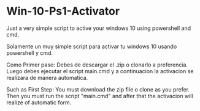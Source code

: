 # Win-10-Ps1-Activator
Just a very simple script to active your windows 10 using powershell and cmd. 

Solamente un muy simple script para activar tu windows 10 usando powershell y cmd.

Como Primer paso: Debes de descargar el .zip o clonarlo a preferencia. Luego debes ejecutar el script main.cmd y a continuacion la activacion se realizara de manera automatica.

Such as First Step: You must download the zip file o clone as you prefer. Then you must run the script "main.cmd" and after that the activacion will realize of automatic form.
